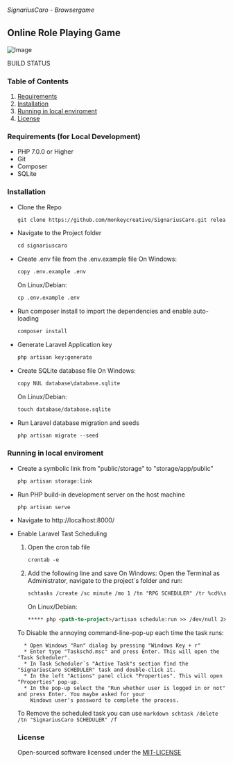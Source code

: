 ###### SignariusCaro - Browsergame
## Online Role Playing Game

![Image](src)

BUILD STATUS

### Table of Contents
1. [Requirements](#requirements)
2. [Installation](#installation)
3. [Running in local enviroment](#running-in-local-enviroment)
4. [License](#license)


### Requirements (for Local Development)
* PHP 7.0.0 or Higher
* Git
* Composer
* SQLite


### Installation
* Clone the Repo
	```markdown
	git clone https://github.com/monkeycreative/SignariusCaro.git release
	```
	
* Navigate to the Project folder
	```markdown
	cd signariuscaro
	```
	
* Create .env file from the .env.example file
	On Windows:
	```markdown
	copy .env.example .env
	```
	On Linux/Debian:
	```markdown
	cp .env.example .env
	```

* Run composer install to import the dependencies and enable auto-loading
	```markdown
	composer install
	```
	
* Generate Laravel Application key
	```markdown
	php artisan key:generate
	```
	
* Create SQLite database file
	On Windows:
	```markdown
	copy NUL database\database.sqlite
	```
	On Linux/Debian:
	```markdown
	touch database/database.sqlite
	```
	
* Run Laravel database migration and seeds
	```markdown
	php artisan migrate --seed
	```
	
### Running in local enviroment
* Create a symbolic link from "public/storage" to "storage/app/public"
	```markdown
	php artisan storage:link
	```
	
* Run PHP build-in development server on the host machine
	```markdown
	php artisan serve
	```

* Navigate to http://localhost:8000/

* Enable Laravel Tast Scheduling
	1. Open the cron tab file
		```markdown
		crontab -e
		```
	2. Add the following line and save
		On Windows:
		Open the Terminal as Administrator, navigate to the project`s folder and run:
		```markdown
		schtasks /create /sc minute /mo 1 /tn "RPG SCHEDULER" /tr %cd%\scheduler.bat
		```
		On Linux/Debian:
		```markdown
		***** php <path-to-project>/artisan schedule:run >> /dev/null 2>&1
		```
		
	To Disable the annoying command-line-pop-up each time the task runs:
	
		* Open Windows "Run" dialog by pressing "Windows Key + r"
		* Enter type "Taskschd.msc" and press Enter. This will open the "Task Scheduler".
		* In Task Scheduler`s "Active Task"s section find the "SignariusCaro SCHEDULER" task and double-click it.
		* In the left "Actions" panel click "Properties". This will open "Properties" pop-up.
		* In the pop-up select the "Run whether user is logged in or not" and press Enter. You maybe asked for your
		  Windows user's password to complete the process.
		
	
	To Remove the scheduled task you can use
		```markdown
		schtask /delete /tn "SignariusCaro SCHEDULER" /f
		```
		
	### License
	Open-sourced software licensed under the [MIT-LICENSE](http://opensource.org/licenses/MIT)
